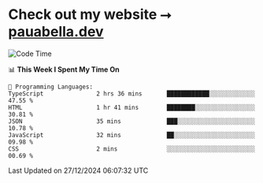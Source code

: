 # Check out my website ⭢ [pauabella.dev](https://pauabella.dev)

<!--START_SECTION:waka-->
![Code Time](http://img.shields.io/badge/Code%20Time-3%2C990%20hrs%2035%20mins-blue)

📊 **This Week I Spent My Time On** 

```text
💬 Programming Languages: 
TypeScript               2 hrs 36 mins       ████████████░░░░░░░░░░░░░   47.55 % 
HTML                     1 hr 41 mins        ████████░░░░░░░░░░░░░░░░░   30.81 % 
JSON                     35 mins             ███░░░░░░░░░░░░░░░░░░░░░░   10.78 % 
JavaScript               32 mins             ██░░░░░░░░░░░░░░░░░░░░░░░   09.98 % 
CSS                      2 mins              ░░░░░░░░░░░░░░░░░░░░░░░░░   00.69 % 
```


 Last Updated on 27/12/2024 06:07:32 UTC
<!--END_SECTION:waka-->
